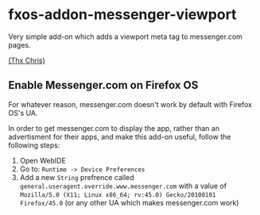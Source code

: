 # fxos-addon-messenger-viewport

Very simple add-on which adds a viewport meta tag to messenger.com pages.

[(Thx Chris)](https://github.com/mdn/simple-addon)

## Enable Messenger.com on Firefox OS

For whatever reason, messenger.com doesn't work by default with Firefox OS's UA.

In order to get messenger.com to display the app, rather than an advertisment for their apps, and make this add-on useful, follow the following steps:

1. Open WebIDE
2. Go to: `Runtime -> Device Preferences`
3. Add a new `String` prefrence called `general.useragent.override.www.messenger.com` with a value of `Mozilla/5.0 (X11; Linux x86_64; rv:45.0) Gecko/20100101 Firefox/45.0` (or any other UA which makes messenger.com work)
